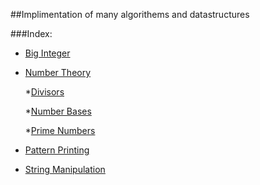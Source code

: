 ##Implimentation of many algorithems and datastructures

###Index:

+ [Big Integer](https://github.com/SH-anonta/CPP-Code-Snippets/tree/master/Big%20Integer)

+ [Number Theory](https://github.com/SH-anonta/CPP-Code-Snippets/tree/master/Number%20Theory)

	*[Divisors](https://github.com/SH-anonta/CPP-Code-Snippets/tree/master/Number%20Theory/Divisors)

	*[Number Bases](https://github.com/SH-anonta/CPP-Code-Snippets/tree/master/Number%20Theory/Number%20Bases)
	
	*[Prime Numbers](https://github.com/SH-anonta/CPP-Code-Snippets/tree/master/Number%20Theory/Prime%20Numbers) 


+ [Pattern Printing](https://github.com/SH-anonta/CPP-Code-Snippets/tree/master/Pattern%20Printing)

+ [String Manipulation](https://github.com/SH-anonta/CPP-Code-Snippets/tree/master/String%20Manipulation)